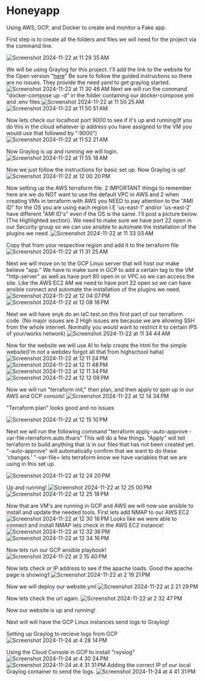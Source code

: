 # Honeyapp
Using AWS, GCP, and Docker to create and monitor a Fake app.

First step is to create all the folders and files we will need for the project via the command line.

![Screenshot 2024-11-22 at 11 29 35 AM](https://github.com/user-attachments/assets/8fc7b738-fa2a-4017-a570-32b890370a7f)


We will be using Graylog for this project. I'll add the link to the website for the Open version "[here](https://github.com/Graylog2/docker-compose/blob/main/open-core/docker-compose.yml)" Be sure to follow the guided instructions so there are no issues. They provide the need yaml to get graylog started.
![Screenshot 2024-11-22 at 11 30 46 AM](https://github.com/user-attachments/assets/7ae5e413-f79c-40bf-b0f0-b80fb56016e5)
Next we will run the command "docker-compose up -d" in the folder containing our docker-compose.yml and .env files
![Screenshot 2024-11-22 at 11 50 25 AM](https://github.com/user-attachments/assets/a5e0b224-077a-463e-826b-f0b46806d140)
![Screenshot 2024-11-22 at 11 50 51 AM](https://github.com/user-attachments/assets/5e6adb93-a018-4e8a-a001-9c73117830d9)

Now lets check our localhost port 9000 to see if it's up and running(If you do this in the cloud whatever ip address you have assigned to the VM you would use that followed by ":9000")
![Screenshot 2024-11-22 at 11 52 21 AM](https://github.com/user-attachments/assets/d45487a8-6104-48db-8c1a-41c0b590392b)

Now Graylog is up and running we will login.
![Screenshot 2024-11-22 at 11 55 18 AM](https://github.com/user-attachments/assets/0f6af39c-1958-4cdb-8167-4fb6db736f96)

Now we just follow the instructions for basic set up. Now Graylog is up!
![Screenshot 2024-11-22 at 12 00 20 PM](https://github.com/user-attachments/assets/8ba3bed4-1ee7-4862-ba56-4d91a2682050)


Now setting up the AWS terraform file. 2 IMPORTANT things to remember here are we do NOT want to use the default VPC in AWS and 2 when creating VMs in terraform with AWS you NEED to pay attention to the 
"AMI ID" for the OS you are using each region I.E 'us-east-1' and/or 'us-east-2' have different "AMI ID's" even if the OS is the same. I'll post a picture below.(The Highlighted section). We need to make sure we have port 22 open in our Security group so we can use ansible to automate the installation of the plugins we need.
![Screenshot 2024-11-22 at 11 33 03 AM](https://github.com/user-attachments/assets/b599479b-04a1-42b6-8868-c586a715c7a9)


Copy that from your respective region and add it to the terraform file
![Screenshot 2024-11-22 at 11 31 25 AM](https://github.com/user-attachments/assets/234e5835-ab98-4b03-b072-bb082bbaf75d)


Next we will move on to the GCP Linux server that will host our make believe "app." We have to make sure in GCP to add a certain tag to the VM "http-server" as well as have port 80 open in or VPC so we can access the site. Like the AWS EC2 AM we need to have port 22 open so we can have ansible connect and automate the installation of the plugins we need.
![Screenshot 2024-11-22 at 12 04 07 PM](https://github.com/user-attachments/assets/7b999151-4314-49b3-88d6-8ad91dd2d440)
![Screenshot 2024-11-22 at 12 08 18 PM](https://github.com/user-attachments/assets/fbfe6b87-84e1-47b8-a3cb-9a3c7f896d48)

Next we will have snyk do an IaC test on this first part of our terraform code. (No major issues are 2 High issues are because we are allowing SSH from the whole internet. Normally you would want to restrict it to certain IPS of your/works network)
![Screenshot 2024-11-22 at 11 34 44 AM](https://github.com/user-attachments/assets/2efb75d0-d0ab-4742-a307-a2bd61a649b4)



Now for the website we will use AI to help create the html for the simple website(I'm not a webdev forgot all that from highschool haha)
![Screenshot 2024-11-22 at 12 11 24 PM](https://github.com/user-attachments/assets/0ab934ab-8612-496b-a280-efd21789120e)
![Screenshot 2024-11-22 at 12 11 48 PM](https://github.com/user-attachments/assets/dd2b99e9-b068-429b-901d-fa572e25d8ed)
![Screenshot 2024-11-22 at 12 11 34 PM](https://github.com/user-attachments/assets/009c4a4e-83e5-4b5d-9dd2-88e8764220e7)
![Screenshot 2024-11-22 at 12 12 08 PM](https://github.com/user-attachments/assets/eb18f109-02ff-4eb6-b85f-13d54ed4c44f)

Now we will run "terraform init," then plan, and then apply to spin up in our AWS and GCP consols!
![Screenshot 2024-11-22 at 12 14 34 PM](https://github.com/user-attachments/assets/cbf44d6b-82ff-4d1e-9332-1418d37af2f0)


"Terraform plan" looks good and no issues

![Screenshot 2024-11-22 at 12 15 10 PM](https://github.com/user-attachments/assets/9c909c3f-ccd5-4b4b-b917-a4b01db322bf)

Next we will run the following command "terraform apply -auto-approve -var-file=terraform.auto.tfvars" This will do a few things. "Apply" will tell terraform to build anything that is in our files that has not been created yet. "-auto-approve" will automatically confirm that we want to do these 'changes.' "-var-file=<name of your var file> lets terraform know we have variables that we are using in this set up.

![Screenshot 2024-11-22 at 12 24 20 PM](https://github.com/user-attachments/assets/90ceb5b8-c454-4236-b104-4bf08f0a8e42)

Up and running!
![Screenshot 2024-11-22 at 12 25 00 PM](https://github.com/user-attachments/assets/442c69ae-a398-48ac-a398-d9e91b7081a7)
![Screenshot 2024-11-22 at 12 25 18 PM](https://github.com/user-attachments/assets/10d4a255-cb2d-4319-9167-dacce3d67a80)


Now that are VM's are running in GCP and AWS we will now use ansible to install and update the needed tools. First lets add NMAP to our AWS EC2
![Screenshot 2024-11-22 at 12 30 18 PM](https://github.com/user-attachments/assets/0eb9f978-f45f-4aa2-b0d3-6ac006e28050)
Looks like we were able to connect and install NMAP lets check in the AWS EC2 instance!
![Screenshot 2024-11-22 at 12 32 36 PM](https://github.com/user-attachments/assets/d4a6b78c-4d67-4135-a7e9-0bcfd5218f06)
![Screenshot 2024-11-22 at 12 34 16 PM](https://github.com/user-attachments/assets/46cee935-0473-485f-9116-eb295ee3b2a4)

Now lets run our GCP ansible playbook!
![Screenshot 2024-11-22 at 2 15 40 PM](https://github.com/user-attachments/assets/ead1e297-ab59-442d-a211-ccdde8d0741f)

Now lets check or IP address to see if the apache loads. Good the apache page is showing1
![Screenshot 2024-11-22 at 2 19 21 PM](https://github.com/user-attachments/assets/f0786f1f-e997-4cd7-b878-827d30033680)

Now we will deploy our website.yml
![Screenshot 2024-11-22 at 2 21 29 PM](https://github.com/user-attachments/assets/b88c7c37-b932-40da-84e6-c23eb6310f43)

Now lets check the url again.
![Screenshot 2024-11-22 at 2 32 47 PM](https://github.com/user-attachments/assets/13c47fb7-167b-4f29-bfe1-a585d1e9d0e8)


Now our website is up and running!

Next will will have the GCP Linux instances send logs to Graylog!

Setting up Graylog to recieve logs from GCP
![Screenshot 2024-11-24 at 4 28 14 PM](https://github.com/user-attachments/assets/24e9d55e-e053-4c86-bc7a-dd81a89a7b2c)

Using the Cloud Console in GCP to install "rsyslog" 
![Screenshot 2024-11-24 at 4 30 24 PM](https://github.com/user-attachments/assets/c6d05059-b876-4ee6-ba80-107199d99092)
![Screenshot 2024-11-24 at 4 31 31 PM](https://github.com/user-attachments/assets/90919543-585b-4136-9fef-ef929857bd1b)
Adding the correct IP of our local Graylog container to send the logs.
![Screenshot 2024-11-24 at 4 41 31 PM](https://github.com/user-attachments/assets/7100867b-b39a-4986-9863-14c151db5698)










